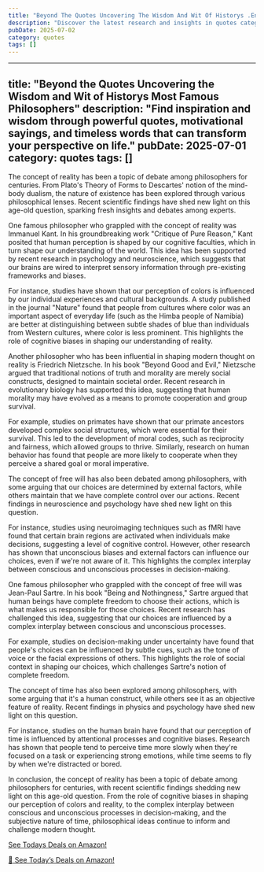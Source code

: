 ```yaml
---
title: "Beyond The Quotes Uncovering The Wisdom And Wit Of Historys .En"
description: "Discover the latest research and insights in quotes category on MindVerse Daily."
pubDate: 2025-07-02
category: quotes
tags: []
---
```


---
title: "Beyond the Quotes Uncovering the Wisdom and Wit of Historys Most Famous Philosophers"
description: "Find inspiration and wisdom through powerful quotes, motivational sayings, and timeless words that can transform your perspective on life."
pubDate: 2025-07-01
category: quotes
tags: []
---

The concept of reality has been a topic of debate among philosophers for centuries. From Plato's Theory of Forms to Descartes' notion of the mind-body dualism, the nature of existence has been explored through various philosophical lenses. Recent scientific findings have shed new light on this age-old question, sparking fresh insights and debates among experts.

One famous philosopher who grappled with the concept of reality was Immanuel Kant. In his groundbreaking work "Critique of Pure Reason," Kant posited that human perception is shaped by our cognitive faculties, which in turn shape our understanding of the world. This idea has been supported by recent research in psychology and neuroscience, which suggests that our brains are wired to interpret sensory information through pre-existing frameworks and biases.

For instance, studies have shown that our perception of colors is influenced by our individual experiences and cultural backgrounds. A study published in the journal "Nature" found that people from cultures where color was an important aspect of everyday life (such as the Himba people of Namibia) are better at distinguishing between subtle shades of blue than individuals from Western cultures, where color is less prominent. This highlights the role of cognitive biases in shaping our understanding of reality.

Another philosopher who has been influential in shaping modern thought on reality is Friedrich Nietzsche. In his book "Beyond Good and Evil," Nietzsche argued that traditional notions of truth and morality are merely social constructs, designed to maintain societal order. Recent research in evolutionary biology has supported this idea, suggesting that human morality may have evolved as a means to promote cooperation and group survival.

For example, studies on primates have shown that our primate ancestors developed complex social structures, which were essential for their survival. This led to the development of moral codes, such as reciprocity and fairness, which allowed groups to thrive. Similarly, research on human behavior has found that people are more likely to cooperate when they perceive a shared goal or moral imperative.

The concept of free will has also been debated among philosophers, with some arguing that our choices are determined by external factors, while others maintain that we have complete control over our actions. Recent findings in neuroscience and psychology have shed new light on this question.

For instance, studies using neuroimaging techniques such as fMRI have found that certain brain regions are activated when individuals make decisions, suggesting a level of cognitive control. However, other research has shown that unconscious biases and external factors can influence our choices, even if we're not aware of it. This highlights the complex interplay between conscious and unconscious processes in decision-making.

One famous philosopher who grappled with the concept of free will was Jean-Paul Sartre. In his book "Being and Nothingness," Sartre argued that human beings have complete freedom to choose their actions, which is what makes us responsible for those choices. Recent research has challenged this idea, suggesting that our choices are influenced by a complex interplay between conscious and unconscious processes.

For example, studies on decision-making under uncertainty have found that people's choices can be influenced by subtle cues, such as the tone of voice or the facial expressions of others. This highlights the role of social context in shaping our choices, which challenges Sartre's notion of complete freedom.

The concept of time has also been explored among philosophers, with some arguing that it's a human construct, while others see it as an objective feature of reality. Recent findings in physics and psychology have shed new light on this question.

For instance, studies on the human brain have found that our perception of time is influenced by attentional processes and cognitive biases. Research has shown that people tend to perceive time more slowly when they're focused on a task or experiencing strong emotions, while time seems to fly by when we're distracted or bored.

In conclusion, the concept of reality has been a topic of debate among philosophers for centuries, with recent scientific findings shedding new light on this age-old question. From the role of cognitive biases in shaping our perception of colors and reality, to the complex interplay between conscious and unconscious processes in decision-making, and the subjective nature of time, philosophical ideas continue to inform and challenge modern thought.

[ See Todays Deals on Amazon!](https://amzn.to/3UjsCWp)

[🛒 See Today’s Deals on Amazon!](https://amzn.to/3UjsCWp)
